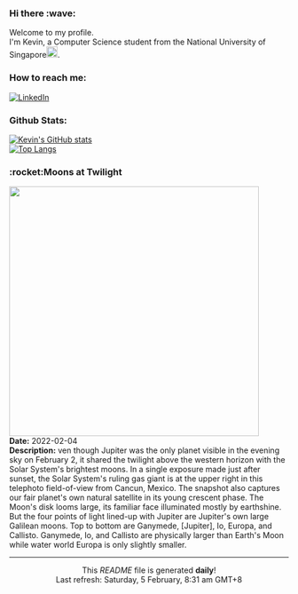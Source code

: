 <h3>Hi there :wave:</h3>

Welcome to my profile.   
I'm Kevin, a Computer Science student from the National University of Singapore<img src="https://img.icons8.com/color/96/000000/singapore-circular.png" width="20px"/>.</p>

<h3>How to reach me: </h3>
<a href="https://www.linkedin.com/in/kevin-foong/"><img alt="LinkedIn" src="https://img.shields.io/badge/linkedin-%230077B5.svg?&style=for-the-badge&logo=linkedin&logoColor=white" /></a> 

<h3>Github Stats: </h3> 

[![Kevin's GitHub stats](https://github-readme-stats.vercel.app/api?username=kevin9foong&theme=tokyonight)](https://github.com/anuraghazra/github-readme-stats) <br/>
[![Top Langs](https://github-readme-stats.vercel.app/api/top-langs/?username=kevin9foong&layout=compact&theme=tokyonight)](https://github.com/anuraghazra/github-readme-stats)

<h3>:rocket:Moons at Twilight</h3> 
<img width="450" src="https:&#x2F;&#x2F;apod.nasa.gov&#x2F;apod&#x2F;image&#x2F;2202&#x2F;IMG_1869Fedez.png" /><br/>
<b>Date:</b> 2022-02-04<br/>
<b>Description:</b> ven though Jupiter was the only planet visible in the evening sky on February 2, it shared the twilight above the western horizon with the Solar System&#39;s brightest moons. In a single exposure made just after sunset, the Solar System&#39;s ruling gas giant is at the upper right in this telephoto field-of-view from Cancun, Mexico. The snapshot also captures our fair planet&#39;s own natural satellite in its young crescent phase. The Moon&#39;s disk looms large, its familiar face illuminated mostly by earthshine. But the four points of light lined-up with Jupiter are Jupiter&#39;s own large Galilean moons. Top to bottom are Ganymede, [Jupiter], Io, Europa, and Callisto. Ganymede, Io, and Callisto are physically larger than Earth&#39;s Moon while water world Europa is only slightly smaller.<br/>

------------
<p align="center">This <i>README</i> file is generated <b>daily</b>!</br>
Last refresh: Saturday, 5 February, 8:31 am GMT+8<br />